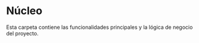 # Núcleo

Esta carpeta contiene las funcionalidades principales y la lógica de negocio del proyecto.
